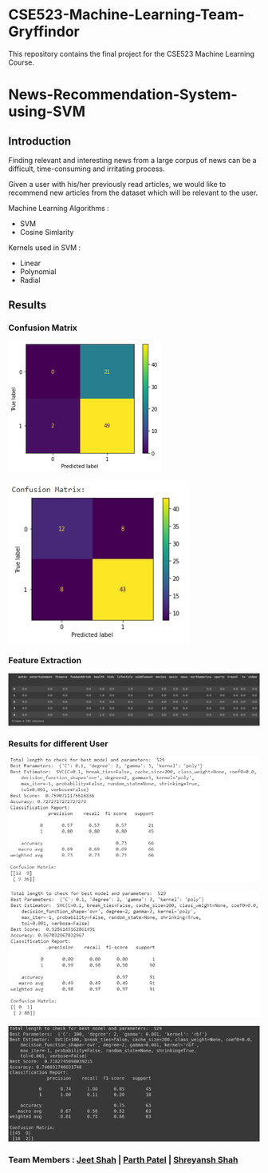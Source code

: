 # CSE523-Machine-Learning-Team-Gryffindor

This repository contains the final project for the CSE523 Machine Learning Course. 

# News-Recommendation-System-using-SVM

## Introduction
Finding relevant and interesting news from a large corpus of news can be a difficult, time-consuming and irritating process.

Given a user with his/her previously read articles, we would like to recommend new articles from the dataset which will be relevant to the user.

Machine Learning Algorithms :

- SVM
- Cosine Simlarity

Kernels used in SVM :

- Linear
- Polynomial
- Radial

## Results

### Confusion Matrix
![alt text](https://github.com/caped-crusader16/CSE523-Machine-Learning-Team-Gryffindor/blob/main/Results/Confusion_Mat_for_user-0.png)

![alt text](https://github.com/caped-crusader16/CSE523-Machine-Learning-Team-Gryffindor/blob/main/Results/User1_cm.jpg)

### Feature Extraction
![alt text](https://github.com/caped-crusader16/CSE523-Machine-Learning-Team-Gryffindor/blob/main/Results/Feature_extraction.png)

### Results for different User
![alt text](https://github.com/caped-crusader16/CSE523-Machine-Learning-Team-Gryffindor/blob/main/Results/results_for_User-1.png)

![alt text](https://github.com/caped-crusader16/CSE523-Machine-Learning-Team-Gryffindor/blob/main/Results/results_for_User-2.png)

![alt text](https://github.com/caped-crusader16/CSE523-Machine-Learning-Team-Gryffindor/blob/main/Results/results_for_User-3.png)

### Team Members : [Jeet Shah](https://github.com/jds311) | [Parth Patel](https://github.com/parth-27) | [Shreyansh Shah](https://github.com/shreyanshshah27)

